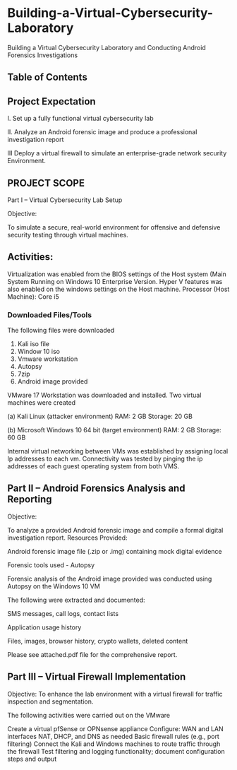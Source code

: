# Building-a-Virtual-Cybersecurity-Laboratory
Building a Virtual Cybersecurity Laboratory and Conducting Android Forensics Investigations

## Table of Contents

## Project Expectation
I. Set up a fully functional virtual cybersecurity lab

II. Analyze an Android forensic image and produce a professional investigation report

III Deploy a virtual firewall to simulate an enterprise-grade network security Environment.

## PROJECT SCOPE
Part I – Virtual Cybersecurity Lab Setup

Objective:

To simulate a secure, real-world environment for offensive and defensive security testing through virtual machines.

## Activities:

Virtualization was enabled from the BIOS settings of the Host system (Main System Running on Windows 10 Enterprise Version. Hyper V features was also enabled on the windows settings on the Host machine.
Processor (Host Machine): Core i5

### Downloaded Files/Tools
The following files were downloaded 
1. Kali iso file 
2. Window 10 iso 
3. Vmware workstation 
4. Autopsy 
5. 7zip
6. Android image provided 

VMware 17 Workstation was downloaded and installed.
Two virtual machines were created

(a) Kali Linux (attacker environment)
RAM: 2 GB
Storage: 20 GB

(b) Microsoft Windows 10 64 bit  (target environment)
RAM: 2 GB
Storage: 60 GB

Internal virtual networking between VMs was established by assigning local Ip addresses to each vm.
Connectivity was tested by pinging the ip addresses of each guest operating system from both VMS.

## Part II – Android Forensics Analysis and Reporting

Objective:

To analyze a provided Android forensic image and compile a formal digital investigation report.
Resources Provided:

Android forensic image file (.zip or .img) containing mock digital evidence

Forensic tools used -  Autopsy

Forensic analysis of the Android image provided was conducted using Autopsy on the Windows 10 VM

The following were extracted and documented:

SMS messages, call logs, contact lists

Application usage history

Files, images, browser history, crypto wallets, deleted content

Please see attached.pdf file for the comprehensive report.

## Part III – Virtual Firewall Implementation

Objective:
To enhance the lab environment with a virtual firewall for traffic inspection and segmentation.

The following activities were carried out on the VMware

Create a virtual pfSense or OPNsense appliance Configure:
WAN and LAN interfaces
NAT, DHCP, and DNS as needed
Basic firewall rules (e.g., port filtering)
Connect the Kali and Windows machines to route traffic through the firewall
Test filtering and logging functionality; document configuration steps and output
